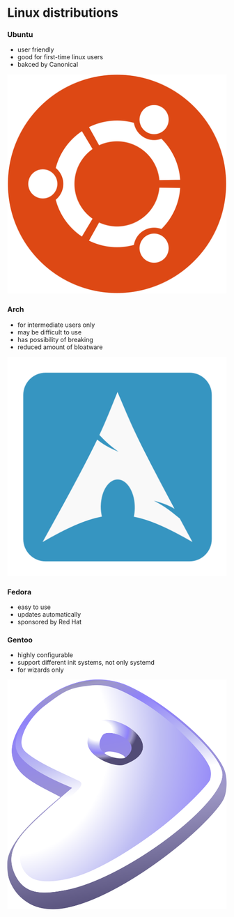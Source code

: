 
# Linux distributions

### Ubuntu
- user friendly
- good for first-time linux users
- bakced by Canonical

![ubuntu](./assets/ubuntu.png)


### Arch
- for intermediate users only
- may be difficult to use
- has possibility of breaking
- reduced amount of bloatware

![arch](./assets/arch.png)


### Fedora
- easy to use
- updates automatically
- sponsored by Red Hat

<!-- TODO add Gentoo -->
### Gentoo
- highly configurable
- support different init systems, not only systemd
- for wizards only

![gentoo](./assets/gentoo.png)
